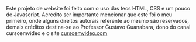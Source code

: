 Este projeto de website foi feito com o uso das tecs HTML, CSS e um pouco de Javascript. Acredito ser importante mencionar que este foi o meu primeiro, onde alguns direitos autorais referente ao mesmo são reservados, demais créditos destina-se ao Professor Gustavo Guanabara, dono do canal cursoemvideo e o site [cursoemvideo.com](https://www.cursoemvideo.com) 
